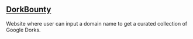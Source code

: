 ## [DorkBounty](#)

Website where user can input a domain name to get a curated collection of Google Dorks.